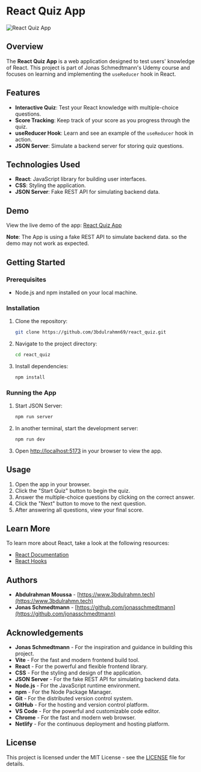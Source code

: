 # React Quiz App

![React Quiz App](path_to_screenshot)

## Overview

The **React Quiz App** is a web application designed to test users' knowledge of React. This project is part of Jonas Schmedtmann's Udemy course and focuses on learning and implementing the `useReducer` hook in React.

## Features

- **Interactive Quiz**: Test your React knowledge with multiple-choice questions.
- **Score Tracking**: Keep track of your score as you progress through the quiz.
- **useReducer Hook**: Learn and see an example of the `useReducer` hook in action.
- **JSON Server**: Simulate a backend server for storing quiz questions.

## Technologies Used

- **React**: JavaScript library for building user interfaces.
- **CSS**: Styling the application.
- **JSON Server**: Fake REST API for simulating backend data.

## Demo

View the live demo of the app: [React Quiz App](https://3bdulrahmn69-reactquiz.netlify.app)

**Note**: The App is using a fake REST API to simulate backend data. so the demo may not work as expected.

## Getting Started

### Prerequisites

- Node.js and npm installed on your local machine.

### Installation

1. Clone the repository:
   ```bash
   git clone https://github.com/3bdulrahmn69/react_quiz.git
   ```
2. Navigate to the project directory:
   ```bash
   cd react_quiz
   ```
3. Install dependencies:
   ```bash
   npm install
   ```

### Running the App

1. Start JSON Server:
   ```bash
   npm run server
   ```
2. In another terminal, start the development server:
   ```bash
   npm run dev
   ```
3. Open [http://localhost:5173](http://localhost:5173) in your browser to view the app.

## Usage

1. Open the app in your browser.
2. Click the "Start Quiz" button to begin the quiz.
3. Answer the multiple-choice questions by clicking on the correct answer.
4. Click the "Next" button to move to the next question.
5. After answering all questions, view your final score.

## Learn More

To learn more about React, take a look at the following resources:

- [React Documentation](https://reactjs.org/docs/getting-started.html)
- [React Hooks](https://reactjs.org/docs/hooks-intro.html)

## Authors

- **Abdulrahman Moussa** - [https://www.3bdulrahmn.tech](https://www.3bdulrahmn.tech)
- **Jonas Schmedtmann** - [https://github.com/jonasschmedtmann](https://github.com/jonasschmedtmann)

## Acknowledgements

- **Jonas Schmedtmann** - For the inspiration and guidance in building this project.
- **Vite** - For the fast and modern frontend build tool.
- **React** - For the powerful and flexible frontend library.
- **CSS** - For the styling and design of the application.
- **JSON Server** - For the fake REST API for simulating backend data.
- **Node.js** - For the JavaScript runtime environment.
- **npm** - For the Node Package Manager.
- **Git** - For the distributed version control system.
- **GitHub** - For the hosting and version control platform.
- **VS Code** - For the powerful and customizable code editor.
- **Chrome** - For the fast and modern web browser.
- **Netlify** - For the continuous deployment and hosting platform.

## License

This project is licensed under the MIT License - see the [LICENSE](LICENSE) file for details.
